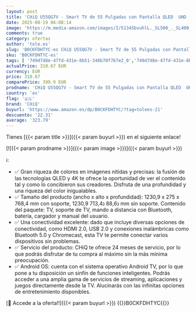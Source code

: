 ```yaml
---
layout: post
title: 'CHiQ U55QG7V - Smart TV de 55 Pulgadas con Pantalla QLED  UHD  Dolby Vision HDR10  compatibilidad con Alexa  Asistente de Google  BT5.0  HDMI2.0  USB2.0  Modelo Negro de 2023'
date: 2025-08-19 06:08:14
image: 'https://m.media-amazon.com/images/I/5134SbvuhlL._SL500_._SL400_.jpg'
comments: true
category: ofertas
author: 'tole.es'
slug: 'B0CKFDHTYC-es CHiQ U55QG7V - Smart TV de 55 Pulgadas con Pantalla QLED...'
sku: 'B0CKFDHTYC-es'
tags: [ '749d7d8e-47fd-431e-8b51-348b70f767e2_0','749d7d8e-47fd-431e-8b51-348b70f767e2_1901','Arborist Merchandising Root','Electrónica','Self Service','Special Features Stores','TV, vídeo y home cinema','TVs 50"-59"','Televisores','alexa','chiq','🇪🇸', ]
actualPrice: 310.67 EUR
currency: EUR
price: 310.67
comparePrice: 399.9 EUR
prodname: 'CHiQ U55QG7V - Smart TV de 55 Pulgadas con Pantalla QLED  UHD  Dolby Vision HDR10  compatibilidad con Alexa  Asistente de Google  BT5.0  HDMI2.0  USB2.0  Modelo Negro de 2023'
country: 'es'
flag: '🇪🇸'
brand: 'CHiQ'
buyurl: 'https://www.amazon.es/dp/B0CKFDHTYC/?tag=tolees-21'
descuento: '22.31'
average: '323.79'
---
```


Tienes [{{< param title >}}]({{< param buyurl >}}) en el siguiente enlace!

[![{{< param prodname >}}]({{< param image >}})]({{< param buyurl >}})

ℹ️:

- ✅ Gran riqueza de colores en imágenes nítidas y precisas: la fusión de las tecnologías QLED y 4K te ofrece la oportunidad de ver el contenido tal y como lo concibieron sus creadores. Disfruta de una profundidad y una riqueza del color inigualables.
- ✅ Tamaño del producto (ancho x alto x profundidad): 1230,9 x 275 x 768,4 mm con soporte, 1230,9 נ88,6 נ713,4 mm sin soporte. Contenido del paquete: TV, soporte de TV, mando a distancia con Bluetooth, batería, cargador y manual del usuario.
- ✅ Una conectividad excelente: dado que incluye diversas opciones de conectividad, como HDMI 2.0, USB 2.0 y conexiones inalámbricas como Bluetooth 5.0 y Chromecast, esta TV te permite conectar varios dispositivos sin problemas.
- ✅ Servicio del producto: CHiQ te ofrece 24 meses de servicio, por lo que podrás disfrutar de tu compra al máximo sin la más mínima preocupación.
- ✅ Android OS: cuenta con el sistema operativo Android TV, por lo que pone a tu disposición un sinfín de funciones inteligentes. Podrás acceder a una amplia gama de servicios de streaming, aplicaciones y juegos directamente desde la TV. Alucinarás con las infinitas opciones de entretenimiento disponibles.

[🛒 Accede a la oferta!!]({{< param buyurl >}})
{{<world>}}B0CKFDHTYC{{</world>}}

